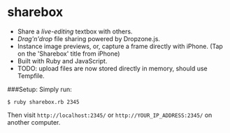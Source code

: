 sharebox
===

* Share a _live-editing_ textbox with others.
* _Drag'n'drop_ file sharing powered by Dropzone.js.
* Instance image previews, or, capture a frame directly with iPhone. (Tap on the 'Sharebox' title from iPhone)
* Built with Ruby and JavaScript.
* TODO: upload files are now stored directly in memory, should use Tempfile.

###Setup:
Simply run:

```
$ ruby sharebox.rb 2345
```

Then visit `http://localhost:2345/` or `http://YOUR_IP_ADDRESS:2345/` on another computer.
